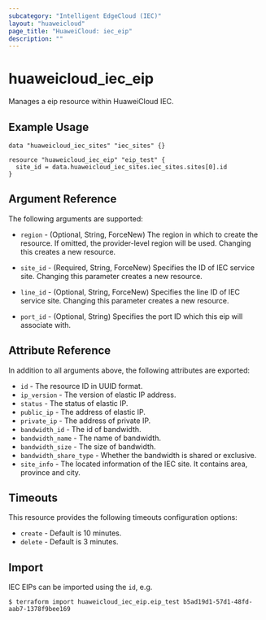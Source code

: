 ```yaml
---
subcategory: "Intelligent EdgeCloud (IEC)"
layout: "huaweicloud"
page_title: "HuaweiCloud: iec_eip"
description: ""
---
```


# huaweicloud_iec_eip

Manages a eip resource within HuaweiCloud IEC.

## Example Usage

```hcl
data "huaweicloud_iec_sites" "iec_sites" {}

resource "huaweicloud_iec_eip" "eip_test" {
  site_id = data.huaweicloud_iec_sites.iec_sites.sites[0].id
}
```

## Argument Reference

The following arguments are supported:

* `region` - (Optional, String, ForceNew) The region in which to create the resource. If omitted, the
  provider-level region will be used. Changing this creates a new resource.

* `site_id` - (Required, String, ForceNew) Specifies the ID of IEC service site. Changing this parameter creates a new
  resource.

* `line_id` - (Optional, String, ForceNew) Specifies the line ID of IEC service site.
  Changing this parameter creates a new resource.

* `port_id` - (Optional, String) Specifies the port ID which this eip will associate with.

## Attribute Reference

In addition to all arguments above, the following attributes are exported:

* `id` - The resource ID in UUID format.
* `ip_version` - The version of elastic IP address.
* `status` - The status of elastic IP.
* `public_ip` - The address of elastic IP.
* `private_ip` - The address of private IP.
* `bandwidth_id` - The id of bandwidth.
* `bandwidth_name` - The name of bandwidth.
* `bandwidth_size` - The size of bandwidth.
* `bandwidth_share_type` - Whether the bandwidth is shared or exclusive.
* `site_info` - The located information of the IEC site. It contains area, province and city.

## Timeouts

This resource provides the following timeouts configuration options:

* `create` - Default is 10 minutes.
* `delete` - Default is 3 minutes.

## Import

IEC EIPs can be imported using the `id`, e.g.

```
$ terraform import huaweicloud_iec_eip.eip_test b5ad19d1-57d1-48fd-aab7-1378f9bee169
```
